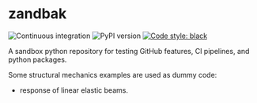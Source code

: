 # zandbak

![Continuous integration](https://github.com/rozsasarpi/zandbak/actions/workflows/main.yaml/badge.svg)
![PyPI version](https://img.shields.io/pypi/v/zandbak)
[![Code style: black](https://img.shields.io/badge/code%20style-black-000000.svg)](https://github.com/psf/black)


A sandbox python repository for testing GitHub features, CI pipelines, and python
packages.

Some structural mechanics examples are used as dummy code:
 * response of linear elastic beams.
